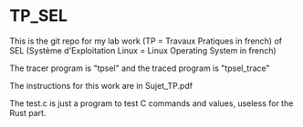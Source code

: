 # TP_SEL

This is the git repo for my lab work (TP = Travaux Pratiques in french) of SEL (Système d'Exploitation Linux = Linux Operating System in french)

The tracer program is "tpsel" and the traced program is "tpsel_trace"

The instructions for this work are in Sujet_TP.pdf

The test.c is just a program to test C commands and values, useless for the Rust part.
